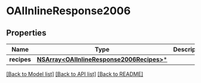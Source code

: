 # OAIInlineResponse2006

## Properties
Name | Type | Description | Notes
------------ | ------------- | ------------- | -------------
**recipes** | [**NSArray&lt;OAIInlineResponse2006Recipes&gt;***](OAIInlineResponse2006Recipes.md) |  | 

[[Back to Model list]](../README.md#documentation-for-models) [[Back to API list]](../README.md#documentation-for-api-endpoints) [[Back to README]](../README.md)


